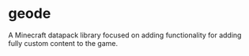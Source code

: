 # geode
A Minecraft datapack library focused on adding functionality for adding fully custom content to the game.
